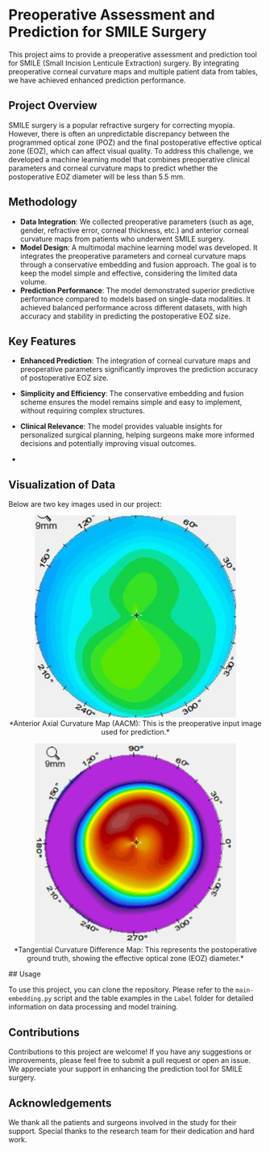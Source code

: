 # Preoperative Assessment and Prediction for SMILE Surgery

This project aims to provide a preoperative assessment and prediction tool for SMILE (Small Incision Lenticule Extraction) surgery. By integrating preoperative corneal curvature maps and multiple patient data from tables, we have achieved enhanced prediction performance.

## Project Overview

SMILE surgery is a popular refractive surgery for correcting myopia. However, there is often an unpredictable discrepancy between the programmed optical zone (POZ) and the final postoperative effective optical zone (EOZ), which can affect visual quality. To address this challenge, we developed a machine learning model that combines preoperative clinical parameters and corneal curvature maps to predict whether the postoperative EOZ diameter will be less than 5.5 mm.

## Methodology

- **Data Integration**: We collected preoperative parameters (such as age, gender, refractive error, corneal thickness, etc.) and anterior corneal curvature maps from patients who underwent SMILE surgery.
- **Model Design**: A multimodal machine learning model was developed. It integrates the preoperative parameters and corneal curvature maps through a conservative embedding and fusion approach. The goal is to keep the model simple and effective, considering the limited data volume.
- **Prediction Performance**: The model demonstrated superior predictive performance compared to models based on single-data modalities. It achieved balanced performance across different datasets, with high accuracy and stability in predicting the postoperative EOZ size.

## Key Features

- **Enhanced Prediction**: The integration of corneal curvature maps and preoperative parameters significantly improves the prediction accuracy of postoperative EOZ size.
- **Simplicity and Efficiency**: The conservative embedding and fusion scheme ensures the model remains simple and easy to implement, without requiring complex structures.
- **Clinical Relevance**: The model provides valuable insights for personalized surgical planning, helping surgeons make more informed decisions and potentially improving visual outcomes.

- 
## Visualization of Data

Below are two key images used in our project:

<p align="center">
  <img src="/images/Anterior%20axial%20curvature%20map.jpg" alt="Anterior Axial Curvature Map" width="400">
  <br>
  *Anterior Axial Curvature Map (AACM): This is the preoperative input image used for prediction.*
</p>

<p align="center">
  <img src="/images/Tangential%20curvature%20difference%20map.png" alt="Tangential Curvature Difference Map" width="400">
  <br>
  *Tangential Curvature Difference Map: This represents the postoperative ground truth, showing the effective optical zone (EOZ) diameter.*
</p>
## Usage

To use this project, you can clone the repository. Please refer to the `main-embedding.py` script and the table examples in the `Label` folder for detailed information on data processing and model training.

## Contributions

Contributions to this project are welcome! If you have any suggestions or improvements, please feel free to submit a pull request or open an issue. We appreciate your support in enhancing the prediction tool for SMILE surgery.

## Acknowledgements

We thank all the patients and surgeons involved in the study for their support. Special thanks to the research team for their dedication and hard work.

